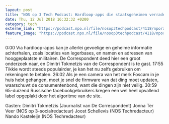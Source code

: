 ```yaml
---
layout: post
title: "NOS op 3 Tech Podcast: Hardloop-apps die staatsgeheimen verraden"
date: Thu, 12 Jul 2018 16:32:32 +0200
category: tech
externe_link: "https://podcast.npo.nl/file/nosop3techpodcast/4118/nporadio1_nosop3techpodcast_20180712_nos-op-3-tech-podcast-hardloop-apps-die-staatsgeheimen-verraden.mp3"
feature_image: "https://podcast.npo.nl/file/nosop3techpodcast/4118/nporadio1_nosop3techpodcast_20180712_nos-op-3-tech-podcast-hardloop-apps-die-staatsgeheimen-verraden.mp3"
---
```


0:00 Via hardloop-apps kan je allerlei gevoelige en geheime informatie achterhalen, zoals locaties van legerbases, en namen en adressen van hooggeplaatste militairen. De Correspondent deed hier een groot onderzoek naar, en Dimitri Tokmetzis van de Correspondent is te gast.
17:55 Tikkie wordt steeds populairder, je kan het nu zelfs gebruiken om rekeningen te betalen.
26:02 Als je een camera van het merk Foscam in je huis hebt gehangen, moet je snel de firmware van dat ding moet updaten, waarschuwt de consumentenbond, want die dingen zijn niet veilig.
30:59 65-duizend Russische facebookgebruikers kregen een wel heel opvallend label opgeplakt door het algoritme van de site.

Gasten:
Dimitri Tokmetzis (Journalist van De Correspondent)
Jonna Ter Veer (NOS op 3-socialredacteur)
Joost Schellevis (NOS Techredacteur)
Nando Kasteleijn (NOS Techredacteur)<img src="http://feeds.feedburner.com/~r/nosop3-tech-podcast/~4/WoTUCik-3eQ" height="1" width="1" alt=""/>

